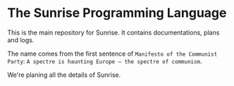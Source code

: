 # The Sunrise Programming Language

This is the main repository for Sunrise. It contains documentations, plans and logs.

The name comes from the first sentence of `Manifesto of the Communist Party`: `A spectre is haunting Europe – the spectre of communism`.

We're planing all the details of Sunrise.